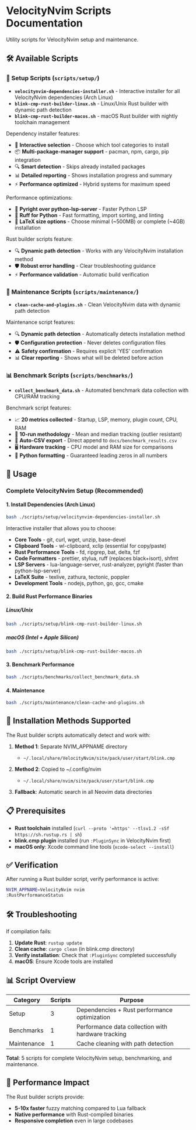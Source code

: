 # VelocityNvim Scripts Documentation

Utility scripts for VelocityNvim setup and maintenance.

## 🛠️ Available Scripts

### 🚀 Setup Scripts (`scripts/setup/`)
- **`velocitynvim-dependencies-installer.sh`** - Interactive installer for all VelocityNvim dependencies (Arch Linux)
- **`blink-cmp-rust-builder-linux.sh`** - Linux/Unix Rust builder with dynamic path detection
- **`blink-cmp-rust-builder-macos.sh`** - macOS Rust builder with nightly toolchain management

Dependency installer features:
- 🎯 **Interactive selection** - Choose which tool categories to install
- 📦 **Multi-package-manager support** - pacman, npm, cargo, pip integration  
- 🔍 **Smart detection** - Skips already installed packages
- 📊 **Detailed reporting** - Shows installation progress and summary
- ⚡ **Performance optimized** - Hybrid systems for maximum speed

Performance optimizations:
- 🐍 **Pyright over python-lsp-server** - Faster Python LSP
- 🐍 **Ruff for Python** - Fast formatting, import sorting, and linting
- 📄 **LaTeX size options** - Choose minimal (~500MB) or complete (~4GB) installation

Rust builder scripts feature:
- 🔍 **Dynamic path detection** - Works with any VelocityNvim installation method
- 🛡️ **Robust error handling** - Clear troubleshooting guidance
- ⚡ **Performance validation** - Automatic build verification

### 🔧 Maintenance Scripts (`scripts/maintenance/`)
- **`clean-cache-and-plugins.sh`** - Clean VelocityNvim data with dynamic path detection

Maintenance script features:
- 🔍 **Dynamic path detection** - Automatically detects installation method
- 🛡️ **Configuration protection** - Never deletes configuration files
- ⚠️ **Safety confirmation** - Requires explicit 'YES' confirmation
- 📊 **Clear reporting** - Shows what will be deleted before action

### 📊 Benchmark Scripts (`scripts/benchmarks/`)
- **`collect_benchmark_data.sh`** - Automated benchmark data collection with CPU/RAM tracking

Benchmark script features:
- 📈 **20 metrics collected** - Startup, LSP, memory, plugin count, CPU, RAM
- 🎯 **10-run methodology** - Mean and median tracking (outlier resistant)
- 🔄 **Auto-CSV export** - Direct append to `docs/benchmark_results.csv`
- 🖥️ **Hardware tracking** - CPU model and RAM size for comparisons
- 🐍 **Python formatting** - Guaranteed leading zeros in all numbers

## 🚀 Usage

### Complete VelocityNvim Setup (Recommended)

#### 1. Install Dependencies (Arch Linux)
```bash
bash ./scripts/setup/velocitynvim-dependencies-installer.sh
```
Interactive installer that allows you to choose:
- **Core Tools** - git, curl, wget, unzip, base-devel
- **Clipboard Tools** - wl-clipboard, xclip (essential for copy/paste) 
- **Rust Performance Tools** - fd, ripgrep, bat, delta, fzf
- **Code Formatters** - prettier, stylua, ruff (replaces black+isort), shfmt  
- **LSP Servers** - lua-language-server, rust-analyzer, pyright (faster than python-lsp-server)
- **LaTeX Suite** - texlive, zathura, tectonic, poppler
- **Development Tools** - nodejs, python, go, gcc, cmake

#### 2. Build Rust Performance Binaries

##### Linux/Unix
```bash
bash ./scripts/setup/blink-cmp-rust-builder-linux.sh
```

##### macOS (Intel + Apple Silicon)
```bash
bash ./scripts/setup/blink-cmp-rust-builder-macos.sh
```

#### 3. Benchmark Performance
```bash
bash ./scripts/benchmarks/collect_benchmark_data.sh
```

#### 4. Maintenance
```bash
bash ./scripts/maintenance/clean-cache-and-plugins.sh
```

## 🔧 Installation Methods Supported

The Rust builder scripts automatically detect and work with:

1. **Method 1**: Separate NVIM_APPNAME directory
   - `~/.local/share/VelocityNvim/site/pack/user/start/blink.cmp`

2. **Method 2**: Copied to ~/.config/nvim
   - `~/.local/share/nvim/site/pack/user/start/blink.cmp`

3. **Fallback**: Automatic search in all Neovim data directories

## 📋 Prerequisites

- **Rust toolchain** installed (`curl --proto '=https' --tlsv1.2 -sSf https://sh.rustup.rs | sh`)
- **blink.cmp plugin** installed (run `:PluginSync` in VelocityNvim first)
- **macOS only**: Xcode command line tools (`xcode-select --install`)

## ✅ Verification

After running a Rust builder script, verify performance is active:

```bash
NVIM_APPNAME=VelocityNvim nvim
:RustPerformanceStatus
```

## 🛠️ Troubleshooting

If compilation fails:

1. **Update Rust**: `rustup update`
2. **Clean cache**: `cargo clean` (in blink.cmp directory)
3. **Verify installation**: Check that `:PluginSync` completed successfully
4. **macOS**: Ensure Xcode tools are installed

## 📊 Script Overview

| Category | Scripts | Purpose |
|----------|---------|---------|
| Setup | 3 | Dependencies + Rust performance optimization |
| Benchmarks | 1 | Performance data collection with hardware tracking |
| Maintenance | 1 | Cache cleaning with path detection |

**Total**: 5 scripts for complete VelocityNvim setup, benchmarking, and maintenance.

## 🎯 Performance Impact

The Rust builder scripts provide:
- **5-10x faster** fuzzy matching compared to Lua fallback
- **Native performance** with Rust-compiled binaries
- **Responsive completion** even in large codebases